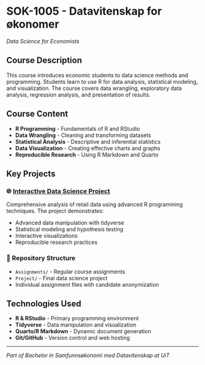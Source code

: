 # SOK-1005 - Datavitenskap for økonomer
*Data Science for Economists*

## Course Description
This course introduces economic students to data science methods and programming. Students learn to use R for data analysis, statistical modeling, and visualization. The course covers data wrangling, exploratory data analysis, regression analysis, and presentation of results.

## Course Content
- **R Programming** - Fundamentals of R and RStudio
- **Data Wrangling** - Cleaning and transforming datasets
- **Statistical Analysis** - Descriptive and inferential statistics
- **Data Visualization** - Creating effective charts and graphs
- **Reproducible Research** - Using R Markdown and Quarto

## Key Projects

### 🌐 [Interactive Data Science Project](https://danieljoha.github.io/Sok-1005/Project/index.html)
Comprehensive analysis of retail data using advanced R programming techniques. The project demonstrates:
- Advanced data manipulation with tidyverse
- Statistical modeling and hypothesis testing  
- Interactive visualizations
- Reproducible research practices

### 📁 Repository Structure
- `Assignments/` - Regular course assignments
- `Project/` - Final data science project
- Individual assignment files with candidate anonymization

## Technologies Used
- **R & RStudio** - Primary programming environment
- **Tidyverse** - Data manipulation and visualization
- **Quarto/R Markdown** - Dynamic document generation
- **Git/GitHub** - Version control and web hosting

---
*Part of Bachelor in Samfunnsøkonomi med Datavitenskap at UiT*


